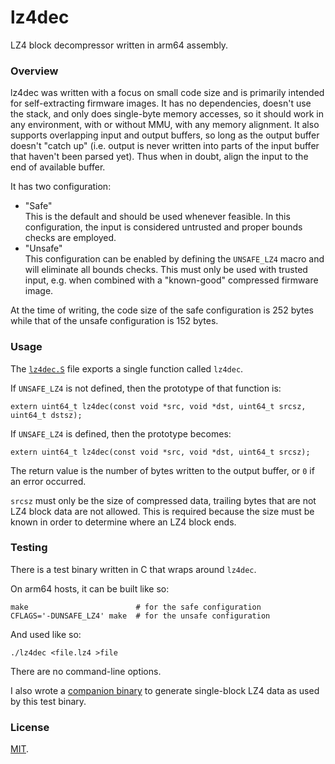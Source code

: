 # lz4dec

LZ4 block decompressor written in arm64 assembly.

### Overview

lz4dec was written with a focus on small code size and is primarily intended for self-extracting firmware images. It has no dependencies, doesn't use the stack, and only does single-byte memory accesses, so it should work in any environment, with or without MMU, with any memory alignment. It also supports overlapping input and output buffers, so long as the output buffer doesn't "catch up" (i.e. output is never written into parts of the input buffer that haven't been parsed yet). Thus when in doubt, align the input to the end of available buffer.

It has two configuration:
- "Safe"  
  This is the default and should be used whenever feasible. In this configuration, the input is considered untrusted and proper bounds checks are employed.
- "Unsafe"  
  This configuration can be enabled by defining the `UNSAFE_LZ4` macro and will eliminate all bounds checks. This must only be used with trusted input, e.g. when combined with a "known-good" compressed firmware image.

At the time of writing, the code size of the safe configuration is 252 bytes while that of the unsafe configuration is 152 bytes.

### Usage

The [`lz4dec.S`](https://github.com/Siguza/lz4dec/blob/master/src/lz4dec.S) file exports a single function called `lz4dec`.

If `UNSAFE_LZ4` is not defined, then the prototype of that function is:

    extern uint64_t lz4dec(const void *src, void *dst, uint64_t srcsz, uint64_t dstsz);

If `UNSAFE_LZ4` is defined, then the prototype becomes:

    extern uint64_t lz4dec(const void *src, void *dst, uint64_t srcsz);

The return value is the number of bytes written to the output buffer, or `0` if an error occurred.

`srcsz` must only be the size of compressed data, trailing bytes that are not LZ4 block data are not allowed. This is required because the size must be known in order to determine where an LZ4 block ends.

### Testing

There is a test binary written in C that wraps around `lz4dec`.

On arm64 hosts, it can be built like so:

    make                        # for the safe configuration
    CFLAGS='-DUNSAFE_LZ4' make  # for the unsafe configuration

And used like so:

    ./lz4dec <file.lz4 >file

There are no command-line options.

I also wrote a [companion binary](https://github.com/Siguza/lz4hc) to generate single-block LZ4 data as used by this test binary.

### License

[MIT](https://github.com/Siguza/lz4dec/blob/master/LICENSE).
